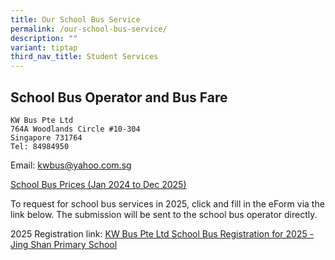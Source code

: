 ```yaml
---
title: Our School Bus Service
permalink: /our-school-bus-service/
description: ""
variant: tiptap
third_nav_title: Student Services
---
```

<h2>School Bus Operator and Bus Fare</h2><pre><code>KW Bus Pte Ltd
764A Woodlands Circle #10-304
Singapore 731764
Tel: 84984950</code></pre>
<p>Email: <a href="mailto:kwbus@yahoo.com.sg" rel="noopener noreferrer nofollow" target="_blank">kwbus@yahoo.com.sg</a>
</p>
<p><a href="/files/School%20bus%20prices%202024%20to%202025/School_Bus_Prices__Jan_2024_to_Dec_2025_.pdf" rel="noopener noreferrer nofollow" target="_blank">School Bus Prices (Jan 2024 to Dec 2025)</a>
</p>
<p>To request for school bus services in 2025, click and fill in the eForm
via the link below. The submission will be sent to the school bus operator
directly.</p>
<p></p>
<p>2025 Registration link: <a href="https://forms.gle/M2VxaywFZ6q3Qe6x9" rel="noopener nofollow" target="_blank">KW Bus Pte Ltd School Bus Registration for 2025 - Jing Shan Primary School</a>
</p>